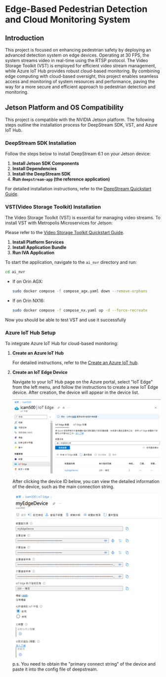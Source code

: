 # Edge-Based Pedestrian Detection and Cloud Monitoring System

## Introduction

This project is focused on enhancing pedestrian safety by deploying an advanced detection system on edge devices. Operating at 30 FPS, the system streams video in real-time using the RTSP protocol. The Video Storage Toolkit (VST) is employed for efficient video stream management, while Azure IoT Hub provides robust cloud-based monitoring. By combining edge computing with cloud-based oversight, this project enables seamless access and monitoring of system resources and performance, paving the way for a more secure and efficient approach to pedestrian detection and monitoring.

## Jetson Platform and OS Compatibility

This project is compatible with the NVIDIA Jetson platform. The following steps outline the installation process for DeepStream SDK, VST, and Azure IoT Hub.

### DeepStream SDK Installation

Follow the steps below to install DeepStream 6.1 on your Jetson device:

1. **Install Jetson SDK Components**
2. **Install Dependencies**
3. **Install the DeepStream SDK**
4. **Run `deepstream-app` (the reference application)**

For detailed installation instructions, refer to the [DeepStream Quickstart Guide](https://docs.nvidia.com/metropolis/deepstream/6.1/dev-guide/text/DS_Quickstart.html).

### VST(Video Storage Toolkit) Installation

The Video Storage Toolkit (VST) is essential for managing video streams. To install VST with Metropolis Microservices for Jetson:

Please refer to the [Video Storage Toolkit Quickstart Guide](https://docs.nvidia.com/moj/setup/quick-start.html).

1. **Install Platform Services**
2. **Install Application Bundle**
3. **Run IVA Application**

To start the application, navigate to the `ai_nvr` directory and run:

```bash
cd ai_nvr
```
- If on Orin AGX:
    ```bash
    sudo docker compose -f compose_agx.yaml down --remove-orphans
    ```
- If on Orin NX16:
    ```bash
    sudo docker compose -f compose_nx.yaml up -d --force-recreate
    ```
Now you should be able to test VST and use it successfully

### Azure IoT Hub Setup
To integrate Azure IoT Hub for cloud-based monitoring:

1. **Create an Azure IoT Hub**

   For detailed instructions, refer to the [Create an Azure IoT hub](https://learn.microsoft.com/en-us/azure/iot-hub/create-hub?tabs=portal).
   
2. **Create an IoT Edge Device**

   Navigate to your IoT Hub page on the Azure portal, select "IoT Edge" from the left menu, and follow the instructions to create a new IoT Edge device.
   After creation, the device will appear in the device list.
   
   ![Screenshot of the application](./example_img/1.png)

   After clicking the device ID below, you can view the detailed information of the device, such as the main connection string.

    ![Screenshot of the application](./example_img/2.png)
    p.s. You need to obtain the "primary connect string" of the device and paste it into the config file of deepstream.







